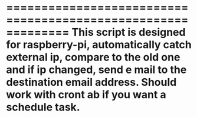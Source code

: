 =============================================================
This script is designed for raspberry-pi, automatically catch
external ip, compare to the old one and if ip changed, send e
mail to the destination email address. Should work with cront
ab if you want a schedule task.
=============================================================
